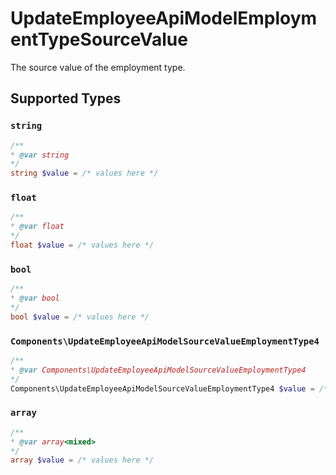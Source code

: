 # UpdateEmployeeApiModelEmploymentTypeSourceValue

The source value of the employment type.


## Supported Types

### `string`

```php
/**
* @var string
*/
string $value = /* values here */
```

### `float`

```php
/**
* @var float
*/
float $value = /* values here */
```

### `bool`

```php
/**
* @var bool
*/
bool $value = /* values here */
```

### `Components\UpdateEmployeeApiModelSourceValueEmploymentType4`

```php
/**
* @var Components\UpdateEmployeeApiModelSourceValueEmploymentType4
*/
Components\UpdateEmployeeApiModelSourceValueEmploymentType4 $value = /* values here */
```

### `array`

```php
/**
* @var array<mixed>
*/
array $value = /* values here */
```

